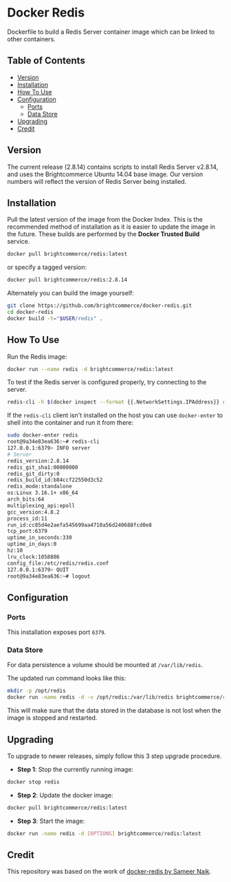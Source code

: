 # Docker Redis

Dockerfile to build a Redis Server container image which can be linked to other containers.

## Table of Contents
- [Version](#version)
- [Installation](#installation)
- [How To Use](#how-to-use)
- [Configuration](#configuration)
    - [Ports](#ports)
    - [Data Store](#data-store)
- [Upgrading](#upgrading)
- [Credit](#credit)

## Version

The current release (2.8.14) contains scripts to install Redis Server v2.8.14, and uses the Brightcommerce Ubuntu 14.04 base image. Our version numbers will reflect the version of Redis Server being installed.

## Installation

Pull the latest version of the image from the Docker Index. This is the recommended method of installation as it is easier to update the image in the future. These builds are performed by the **Docker Trusted Build** service.

``` bash
docker pull brightcommerce/redis:latest
```

or specify a tagged version:

``` bash
docker pull brightcommerce/redis:2.8.14
```

Alternately you can build the image yourself:

``` bash
git clone https://github.com/brightcommerce/docker-redis.git
cd docker-redis
docker build -t="$USER/redis" .
```

## How To Use

Run the Redis image:

``` bash
docker run --name redis -d brightcommerce/redis:latest
```

To test if the Redis server is configured properly, try connecting to the server.

``` bash
redis-cli -h $(docker inspect --format {{.NetworkSettings.IPAddress}} redis)
```

If the `redis-cli` client isn't installed on the host you can use `docker-enter` to shell into the container and run it from there:

``` bash
sudo docker-enter redis
root@9a34e83ea636:~# redis-cli
127.0.0.1:6379> INFO server
# Server
redis_version:2.8.14
redis_git_sha1:00000000
redis_git_dirty:0
redis_build_id:b84ccf22550d3c52
redis_mode:standalone
os:Linux 3.16.1+ x86_64
arch_bits:64
multiplexing_api:epoll
gcc_version:4.8.2
process_id:11
run_id:cc85d4e2aefa545699aa4710a56d240688fcd0e8
tcp_port:6379
uptime_in_seconds:330
uptime_in_days:0
hz:10
lru_clock:1058886
config_file:/etc/redis/redis.conf
127.0.0.1:6379> QUIT
root@9a34e83ea636:~# logout
```

## Configuration

### Ports

This installation exposes port `6379`.

### Data Store

For data persistence a volume should be mounted at `/var/lib/redis`.

The updated run command looks like this:

``` bash
mkdir -p /opt/redis
docker run -name redis -d -v /opt/redis:/var/lib/redis brightcommerce/redis:latest
```

This will make sure that the data stored in the database is not lost when the image is stopped and restarted.

## Upgrading

To upgrade to newer releases, simply follow this 3 step upgrade procedure.

- **Step 1**: Stop the currently running image:

``` bash
docker stop redis
```

- **Step 2**: Update the docker image:

``` bash
docker pull brightcommerce/redis:latest
```

- **Step 3**: Start the image:

``` bash
docker run -name redis -d [OPTIONS] brightcommerce/redis:latest
```

## Credit

This repository was based on the work of [docker-redis by Sameer Naik](https://github.com/sameersbn/docker-redis).

